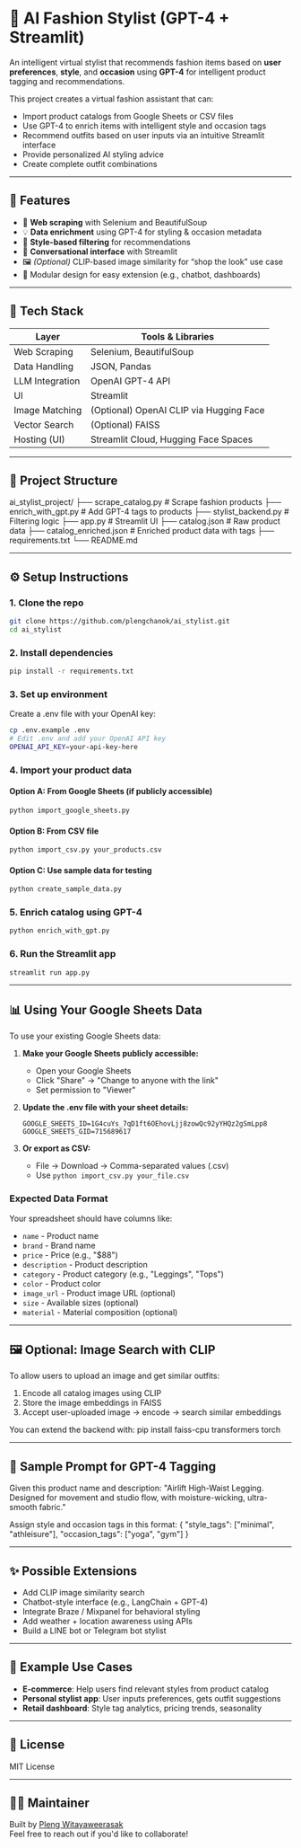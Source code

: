 # 👗 AI Fashion Stylist (GPT-4 + Streamlit)

An intelligent virtual stylist that recommends fashion items based on **user preferences**, **style**, and **occasion** using **GPT-4** for intelligent product tagging and recommendations.

This project creates a virtual fashion assistant that can:
- Import product catalogs from Google Sheets or CSV files
- Use GPT-4 to enrich items with intelligent style and occasion tags
- Recommend outfits based on user inputs via an intuitive Streamlit interface
- Provide personalized AI styling advice
- Create complete outfit combinations

---

## 🚀 Features

- 🔎 **Web scraping** with Selenium and BeautifulSoup
- 💡 **Data enrichment** using GPT-4 for styling & occasion metadata
- 🎯 **Style-based filtering** for recommendations
- 💬 **Conversational interface** with Streamlit
- 🖼️ *(Optional)* CLIP-based image similarity for “shop the look” use case
- 🔧 Modular design for easy extension (e.g., chatbot, dashboards)

---

## 🧠 Tech Stack

| Layer            | Tools & Libraries |
|------------------|-------------------|
| Web Scraping     | Selenium, BeautifulSoup |
| Data Handling    | JSON, Pandas |
| LLM Integration  | OpenAI GPT-4 API |
| UI               | Streamlit |
| Image Matching   | (Optional) OpenAI CLIP via Hugging Face |
| Vector Search    | (Optional) FAISS |
| Hosting (UI)     | Streamlit Cloud, Hugging Face Spaces |

---

## 📁 Project Structure

ai_stylist_project/
├── scrape_catalog.py         # Scrape fashion products
├── enrich_with_gpt.py        # Add GPT-4 tags to products
├── stylist_backend.py        # Filtering logic
├── app.py                    # Streamlit UI
├── catalog.json              # Raw product data
├── catalog_enriched.json     # Enriched product data with tags
├── requirements.txt
└── README.md

---

## ⚙️ Setup Instructions

### 1. Clone the repo
```bash
git clone https://github.com/plengchanok/ai_stylist.git
cd ai_stylist
```

### 2. Install dependencies
```bash
pip install -r requirements.txt
```

### 3. Set up environment
Create a .env file with your OpenAI key:
```bash
cp .env.example .env
# Edit .env and add your OpenAI API key
OPENAI_API_KEY=your-api-key-here
```

### 4. Import your product data

#### Option A: From Google Sheets (if publicly accessible)
```bash
python import_google_sheets.py
```

#### Option B: From CSV file
```bash
python import_csv.py your_products.csv
```

#### Option C: Use sample data for testing
```bash
python create_sample_data.py
```

### 5. Enrich catalog using GPT-4
```bash
python enrich_with_gpt.py
```

### 6. Run the Streamlit app
```bash
streamlit run app.py
```

---

## 📊 Using Your Google Sheets Data

To use your existing Google Sheets data:

1. **Make your Google Sheets publicly accessible:**
   - Open your Google Sheets
   - Click "Share" → "Change to anyone with the link"
   - Set permission to "Viewer"

2. **Update the .env file with your sheet details:**
   ```
   GOOGLE_SHEETS_ID=1G4cuYs_7qD1ft6OEhovLjj8zowQc92yYHQz2gSmLpp8
   GOOGLE_SHEETS_GID=715689617
   ```

3. **Or export as CSV:**
   - File → Download → Comma-separated values (.csv)
   - Use `python import_csv.py your_file.csv`

### Expected Data Format
Your spreadsheet should have columns like:
- `name` - Product name
- `brand` - Brand name
- `price` - Price (e.g., "$88")
- `description` - Product description
- `category` - Product category (e.g., "Leggings", "Tops")
- `color` - Product color
- `image_url` - Product image URL (optional)
- `size` - Available sizes (optional)
- `material` - Material composition (optional)

---

## 🖼️ Optional: Image Search with CLIP

To allow users to upload an image and get similar outfits:

1. Encode all catalog images using CLIP
2. Store the image embeddings in FAISS
3. Accept user-uploaded image → encode → search similar embeddings

You can extend the backend with:
pip install faiss-cpu transformers torch

---

## 🧪 Sample Prompt for GPT-4 Tagging

Given this product name and description:
"Airlift High-Waist Legging. Designed for movement and studio flow, with moisture-wicking, ultra-smooth fabric."

Assign style and occasion tags in this format:
{
  "style_tags": ["minimal", "athleisure"],
  "occasion_tags": ["yoga", "gym"]
}

---

## ✨ Possible Extensions

- Add CLIP image similarity search
- Chatbot-style interface (e.g., LangChain + GPT-4)
- Integrate Braze / Mixpanel for behavioral styling
- Add weather + location awareness using APIs
- Build a LINE bot or Telegram bot stylist

---

## 📌 Example Use Cases

- **E-commerce**: Help users find relevant styles from product catalog
- **Personal stylist app**: User inputs preferences, gets outfit suggestions
- **Retail dashboard**: Style tag analytics, pricing trends, seasonality

---

## 📄 License
MIT License

---

## 👩‍💻 Maintainer
Built by [Pleng Witayaweerasak](https://www.linkedin.com/in/pimchanokw/)  
Feel free to reach out if you'd like to collaborate!

